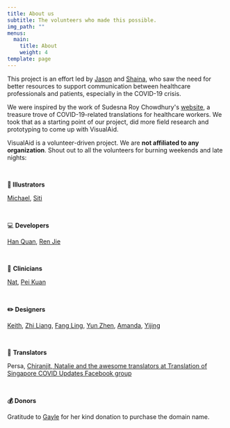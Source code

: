 ```yaml
---
title: About us
subtitle: The volunteers who made this possible.
img_path: ""
menus:
  main:
    title: About
    weight: 4
template: page
---
```

This project is an effort led by [Jason](https://jasonleow.carrd.co/) and [Shaina](https://sg.linkedin.com/in/shainatan-service-ux-design), who saw the need for better resources to support communication between healthcare professionals and patients, especially in the COVID-19 crisis. 

We were inspired by the work of Sudesna Roy Chowdhury's [website](https://sudesnaroychowdhury.wixsite.com/covid), a treasure trove of COVID-19-related translations for healthcare workers. We took that as a starting point of our project, did more field research and prototyping to come up with VisualAid.

VisualAid is a volunteer-driven project. We are **not affiliated to any organization**. Shout out to all the volunteers for burning weekends and late nights:

<br/>

**🎨 Illustrators**

[Michael](https://www.behance.net/michaelhuyouren), [Siti](http://sitizuraidah.carbonmade.com/)

<br/>

💻 **Developers** 

[Han Quan](https://www.linkedin.com/in/han-quan-lim-0ab109178/), [Ren Jie](https://www.linkedin.com/in/ren-jie-teo-343480140/)

<br/>

🏥 **Clinicians**

[Nat](https://www.linkedin.com/in/natliew/), [Pei Kuan](https://instagram.com/lil_mem0ries?igshid=6d1ayewmyip9)

<br/>

**✏️ Designers**[](https://sg.linkedin.com/in/shainatan-service-ux-design)

[Keith](https://www.linkedin.com/in/keithwongz/), [Zhi Liang](https://www.linkedin.com/in/czhiliang/), [Fang Ling](https://www.linkedin.com/in/kok-fangling/), [Yun Zhen](https://sg.linkedin.com/in/yun-zhen-choy-93a8837a), [Amanda](https://sg.linkedin.com/in/amandarielle), [Yijing](https://sg.linkedin.com/in/yijingchoy)

<br/>

💬 **Translators**

Persa, [Chiranjit, Natalie and the awesome translators at Translation of Singapore COVID Updates Facebook group](https://www.facebook.com/sgtranslationcovid/)

<br/>

**💰 Donors**

Gratitude to [Gayle](https://sg.linkedin.com/in/gaylegoh) for her kind donation to purchase the domain name.